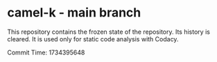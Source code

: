# camel-k - main branch

This repository contains the frozen state of the repository.
Its history is cleared. It is used only for static code
analysis with Codacy.

Commit Time: 1734395648